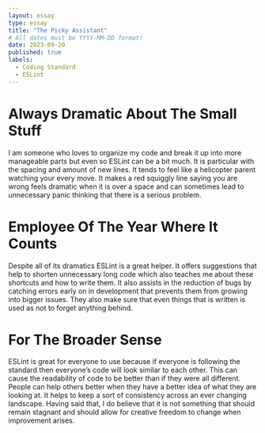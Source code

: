 ```yaml
---
layout: essay
type: essay
title: "The Picky Assistant"
# All dates must be YYYY-MM-DD format!
date: 2023-09-20
published: true
labels:
  - Coding Standard
  - ESLint
---
```

# Always Dramatic About The Small Stuff

I am someone who loves to organize my code and break it up into more manageable parts but 
even so ESLint can be a bit much. It is particular with the spacing and amount of new lines. 
It tends to feel like a helicopter parent watching your every move. It makes a red squiggly 
line saying you are wrong feels dramatic when it is over a space and can sometimes lead to 
unnecessary panic thinking that there is a serious problem.

# Employee Of The Year Where It Counts

Despite all of its dramatics ESLint is a great helper. It offers suggestions that help to 
shorten unnecessary long code which also teaches me about these shortcuts and how to write 
them. It also assists in the reduction of bugs by catching errors early on in development 
that prevents them from growing into bigger issues. They also make sure that even things 
that is written is used as not to forget anything behind.

# For The Broader Sense

ESLint is great for everyone to use because if everyone is following the standard then 
everyone’s code will look similar to each other. This can cause the readability of code 
to be better than if they were all different. People can help others better when they 
have a better idea of what they are looking at. It helps to keep a sort of consistency 
across an ever changing landscape. Having said that, I do believe that it is not something 
that should remain stagnant and should allow for creative freedom to change when improvement 
arises. 
